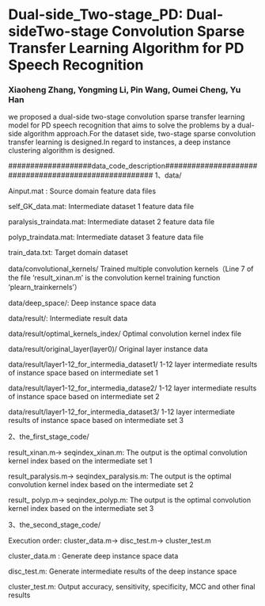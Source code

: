 # Dual-side_Two-stage_PD: Dual-sideTwo-stage Convolution Sparse Transfer Learning Algorithm for PD Speech Recognition
### Xiaoheng Zhang, Yongming Li, Pin Wang, Oumei Cheng, Yu Han

  we proposed a dual-side two-stage convolution sparse transfer learning model for PD speech recognition that aims to solve the problems by a dual-side algorithm approach.For the dataset side, two-stage sparse convolution transfer learning is designed.In regard to instances, a deep instance clustering algorithm is designed.

###################data_code_description######################################################
1、data/

Ainput.mat :  Source domain feature data files

self_GK_data.mat:  Intermediate dataset 1 feature data file

paralysis_traindata.mat:  Intermediate dataset 2 feature data file

polyp_traindata.mat:  Intermediate dataset 3 feature data file

train_data.txt:   Target domain dataset

data/convolutional_kernels/  Trained multiple convolution kernels（Line 7 of the file ‘result_xinan.m’ is the convolution kernel training function ‘plearn_trainkernels’）

data/deep_space/:  Deep instance space data

data/result/:   Intermediate result data

data/result/optimal_kernels_index/  Optimal convolution kernel index file

data/result/original_layer(layer0)/  Original layer instance data

data/result/layer1-12_for_intermedia_dataset1/  1-12 layer intermediate results of instance space based on intermediate set 1

data/result/layer1-12_for_intermedia_datase2/  1-12 layer intermediate results of instance space based on intermediate set 2

data/result/layer1-12_for_intermedia_dataset3/  1-12 layer intermediate results of instance space based on intermediate set 3


2、the_first_stage_code/ 

result_xinan.m-> seqindex_xinan.m:  The output is the optimal convolution kernel index based on the intermediate set 1

result_paralysis.m-> seqindex_paralysis.m: The output is the optimal convolution kernel index based on the intermediate set 2

result_ polyp.m-> seqindex_polyp.m: The output is the optimal convolution kernel index based on the intermediate set 3



3、the_second_stage_code/ 

Execution order:   cluster_data.m-> disc_test.m-> cluster_test.m

cluster_data.m :    Generate deep instance space data

disc_test.m:       Generate intermediate results of the deep instance space

cluster_test.m:     Output accuracy, sensitivity, specificity, MCC and other final results

